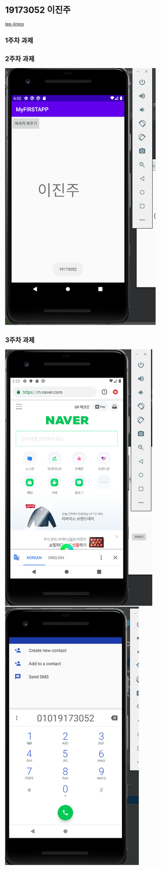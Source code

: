 # 19173052 이진주
  [lee-jinjoo](https://github.com/lee-jinjoo)
## 1주차 과제

## 2주차 과제
<img width="" height="" src="./png/2주차 과제.PNG"></img>

## 3주차 과제
<img width="" height="" src="./png/네이버창.PNG"></img>
<img width="" height="" src="./png/전화.PNG"></img>
